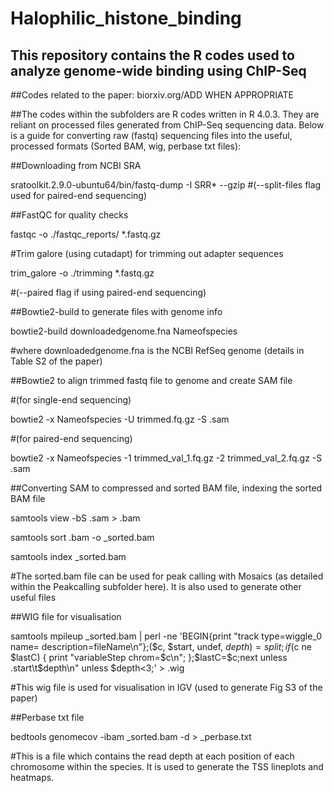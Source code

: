 # Halophilic_histone_binding
## This repository contains the R codes used to analyze genome-wide binding using ChIP-Seq

##Codes related to the paper: biorxiv.org/ADD WHEN APPROPRIATE

##The codes within the subfolders are R codes written in R 4.0.3. They are reliant on processed files generated from ChIP-Seq sequencing data. Below is a guide for converting raw (fastq) sequencing files into the useful, processed formats (Sorted BAM, wig, perbase txt files):

##Downloading from NCBI SRA

sratoolkit.2.9.0-ubuntu64/bin/fastq-dump -I  SRR* --gzip
#(--split-files flag used for paired-end sequencing)


##FastQC for quality checks

fastqc -o ./fastqc_reports/ *.fastq.gz


#Trim galore (using cutadapt) for trimming out adapter sequences

trim_galore -o ./trimming *.fastq.gz

#(--paired flag if using paired-end sequencing)


##Bowtie2-build to generate files with genome info

bowtie2-build downloadedgenome.fna Nameofspecies

#where downloadedgenome.fna is the NCBI RefSeq genome (details in Table S2 of the paper)


##Bowtie2 to align trimmed fastq file to genome and create SAM file

#(for single-end sequencing)

bowtie2 -x Nameofspecies -U trimmed.fq.gz -S .sam

#(for paired-end sequencing)

bowtie2 -x Nameofspecies -1 trimmed_val_1.fq.gz -2 trimmed_val_2.fq.gz -S .sam



##Converting SAM to compressed and sorted BAM file, indexing the sorted BAM file

samtools view -bS .sam > .bam

samtools sort .bam -o _sorted.bam

samtools index _sorted.bam

#The sorted.bam file can be used for peak calling with Mosaics (as detailed within the Peakcalling subfolder here). It is also used to generate other useful files


##WIG file for visualisation

samtools mpileup _sorted.bam | perl -ne 'BEGIN{print "track type=wiggle_0 name= description=fileName\n"};($c, $start, undef, $depth) = split; if ($c ne $lastC) { print "variableStep chrom=$c\n"; };$lastC=$c;next unless $. % 10 ==0;print "$start\t$depth\n" unless $depth<3;'  > .wig

#This wig file is used for visualisation in IGV (used to generate Fig S3 of the paper)


##Perbase txt file

bedtools genomecov -ibam _sorted.bam -d > _perbase.txt

#This is a file which contains the read depth at each position of each chromosome within the species. It is used to generate the TSS lineplots and heatmaps.
